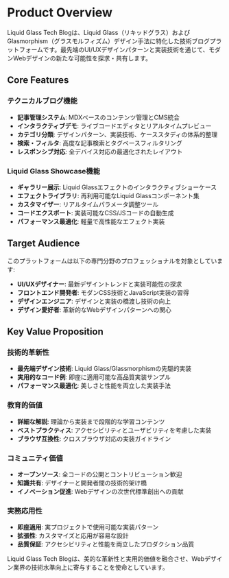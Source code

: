 # Product Overview

Liquid Glass Tech Blogは、Liquid Glass（リキッドグラス）およびGlasmorphism（グラスモルフィズム）デザイン手法に特化した技術ブログプラットフォームです。最先端のUI/UXデザインパターンと実装技術を通じて、モダンWebデザインの新たな可能性を探求・共有します。

## Core Features

### テクニカルブログ機能
- **記事管理システム**: MDXベースのコンテンツ管理とCMS統合
- **インタラクティブデモ**: ライブコードエディタとリアルタイムプレビュー
- **カテゴリ分類**: デザインパターン、実装技術、ケーススタディの体系的整理
- **検索・フィルタ**: 高度な記事検索とタグベースフィルタリング
- **レスポンシブ対応**: 全デバイス対応の最適化されたレイアウト

### Liquid Glass Showcase機能
- **ギャラリー展示**: Liquid Glassエフェクトのインタラクティブショーケース
- **エフェクトライブラリ**: 再利用可能なLiquid Glassコンポーネント集
- **カスタマイザー**: リアルタイムパラメータ調整ツール
- **コードエクスポート**: 実装可能なCSS/JSコードの自動生成
- **パフォーマンス最適化**: 軽量で高性能なエフェクト実装

## Target Audience

このプラットフォームは以下の専門分野のプロフェッショナルを対象としています:

- **UI/UXデザイナー**: 最新デザイントレンドと実装可能性の探求
- **フロントエンド開発者**: モダンCSS技術とJavaScript実装の習得
- **デザインエンジニア**: デザインと実装の橋渡し技術の向上
- **デザイン愛好者**: 革新的なWebデザインパターンへの関心

## Key Value Proposition

### 技術的革新性
- **最先端デザイン技術**: Liquid Glass/Glassmorphismの先駆的実装
- **実用的なコード例**: 即座に適用可能な高品質実装サンプル
- **パフォーマンス最適化**: 美しさと性能を両立した実装手法

### 教育的価値
- **詳細な解説**: 理論から実装まで段階的な学習コンテンツ
- **ベストプラクティス**: アクセシビリティとユーザビリティを考慮した実装
- **ブラウザ互換性**: クロスブラウザ対応の実装ガイドライン

### コミュニティ価値
- **オープンソース**: 全コードの公開とコントリビューション歓迎
- **知識共有**: デザイナーと開発者間の技術的架け橋
- **イノベーション促進**: Webデザインの次世代標準創出への貢献

### 実務応用性
- **即座適用**: 実プロジェクトで使用可能な実装パターン
- **拡張性**: カスタマイズと応用が容易な設計
- **品質保証**: アクセシビリティと性能を両立したプロダクション品質

Liquid Glass Tech Blogは、美的な革新性と実用的価値を融合させ、Webデザイン業界の技術水準向上に寄与することを使命としています。